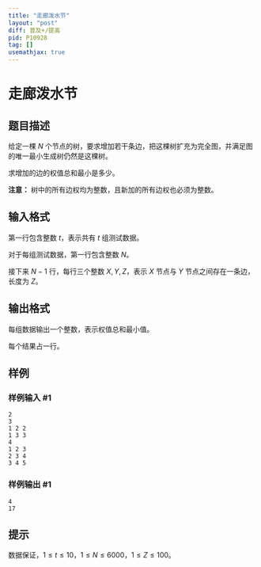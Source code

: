 ```yaml
---
title: "走廊泼水节"
layout: "post"
diff: 普及+/提高
pid: P10928
tag: []
usemathjax: true
---
```


# 走廊泼水节
## 题目描述

给定一棵 $N$ 个节点的树，要求增加若干条边，把这棵树扩充为完全图，并满足图的唯一最小生成树仍然是这棵树。

求增加的边的权值总和最小是多少。

**注意：** 树中的所有边权均为整数，且新加的所有边权也必须为整数。
## 输入格式

第一行包含整数 $t$，表示共有 $t$ 组测试数据。

对于每组测试数据，第一行包含整数 $N$。

接下来 $N-1$ 行，每行三个整数 $X,Y,Z$，表示 $X$ 节点与 $Y$ 节点之间存在一条边，长度为 $Z$。
## 输出格式

每组数据输出一个整数，表示权值总和最小值。

每个结果占一行。
## 样例

### 样例输入 #1
```
2
3
1 2 2
1 3 3
4
1 2 3
2 3 4
3 4 5 
```
### 样例输出 #1
```
4
17
```
## 提示

数据保证，$1\leq t\leq 10$，$1 \le N \le 6000$，$1 \le Z \le 100$。
